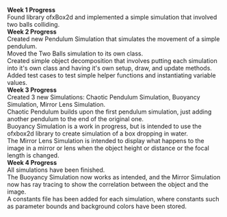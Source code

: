 **Week 1 Progress**  
Found library ofxBox2d and implemented a simple simulation that involved two balls colliding.  
**Week 2 Progress**  
Created new Pendulum Simulation that simulates the movement of a simple pendulum.  
Moved the Two Balls simulation to its own class.  
Created simple object decomposition that involves putting each simulation into it's own class and having it's own setup, draw, and update methods.  
Added test cases to test simple helper functions and instantiating variable values.  
**Week 3 Progress**  
Created 3 new Simulations: Chaotic Pendulum Simulation, Buoyancy Simulation, Mirror Lens Simulation.  
Chaotic Pendulum builds upon the first pendulum simulation, just adding another pendulum to the end of the original one.  
Buoyancy Simulation is a work in progress, but is intended to use the ofxbox2d library to create simulation of a box dropping in water.  
The Mirror Lens Simulation is intended to display what happens to the image in a mirror or lens when the object height or distance or the focal length is changed.  
**Week 4 Progress**  
All simulations have been finished.  
The Buoyancy Simulation now works as intended, and the Mirror Simulation now has ray tracing to show the correlation between the object and the image.  
A constants file has been added for each simulation, where constants such as parameter bounds and background colors have been stored. 
